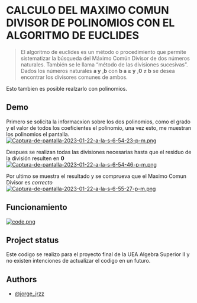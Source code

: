 # CALCULO DEL MAXIMO COMUN DIVISOR DE POLINOMIOS CON EL ALGORITMO DE EUCLIDES

> El algoritmo de euclides es un método o procedimiento que permite sistematizar la búsqueda del Máximo Común Divisor de dos números naturales. También se le llama “método de las divisiones sucesivas”. Dados los números naturales **a y** ,**b** con **b a ≥ y** ,**0 ≠ b** se desea encontrar los divisores comunes de ambos.

Esto tambien es posible realzarlo con polinomios.

## Demo

Primero se solicita la informacxion sobre los dos polinomios, como el grado y el valor de todos los coeficientes el polinomio, una vez esto, me muestran los polinomios el pantalla.
[![Captura-de-pantalla-2023-01-22-a-la-s-6-54-23-p-m.png](https://i.postimg.cc/SN3g7vy7/Captura-de-pantalla-2023-01-22-a-la-s-6-54-23-p-m.png)](https://postimg.cc/mt33TV1t)

Despues se realizan todas las divisiones necesarias hasta que el residuo de la división resulten en **0**
[![Captura-de-pantalla-2023-01-22-a-la-s-6-54-46-p-m.png](https://i.postimg.cc/YCFbXz0c/Captura-de-pantalla-2023-01-22-a-la-s-6-54-46-p-m.png)](https://postimg.cc/871RcWLw)

Por ultimo se muestra el resultado y se comprueva que el Maximo Comun Divisor es _correcto_
[![Captura-de-pantalla-2023-01-22-a-la-s-6-55-27-p-m.png](https://i.postimg.cc/nLtTN99X/Captura-de-pantalla-2023-01-22-a-la-s-6-55-27-p-m.png)](https://postimg.cc/w10hmvVz)


## Funcionamiento

[![code.png](https://i.postimg.cc/2jJKSMNN/code.png)](https://postimg.cc/4n65883W)


## Project status

Este codigo se realizo para el proyecto final de la UEA Algebra Superior II y no existen intenciones de actualizar el codigo en un futuro.


## Authors

- [@jorge_jrzz](https://github.com/jorge-jrzz)